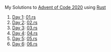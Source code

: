 My Solutions to [Advent of Code 2020](https://adventofcode.com/2020)
using [Rust](https://www.rust-lang.org/)

1. [Day 1](https://adventofcode.com/2020/day/1): [01.rs](01.rs)
2. [Day 2](https://adventofcode.com/2020/day/2): [02.rs](02.rs)
3. [Day 3](https://adventofcode.com/2020/day/3): [03.rs](03.rs)
4. [Day 4](https://adventofcode.com/2020/day/4): [04.rs](04.rs)
5. [Day 5](https://adventofcode.com/2020/day/5): [05.rs](05.rs)
6. [Day 6](https://adventofcode.com/2020/day/6): [06.rs](06.rs)
